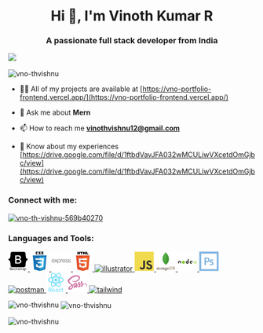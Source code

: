 <h1 align="center">Hi 👋, I'm Vinoth Kumar R</h1>
<h3 align="center">A passionate full stack developer from India</h3>
<img align="right alt="Coding" width="400" src="https://media.tenor.com/UttC4AITYR4AAAAd/full-stack-developer.gif"/>

<p align="left"> <img src="https://komarev.com/ghpvc/?username=vno-thvishnu&label=Profile%20views&color=0e75b6&style=flat" alt="vno-thvishnu" /> </p>

- 👨‍💻 All of my projects are available at [https://vno-portfolio-frontend.vercel.app/](https://vno-portfolio-frontend.vercel.app/)

- 💬 Ask me about **Mern**

- 📫 How to reach me **vinothvishnu12@gmail.com**

- 📄 Know about my experiences [https://drive.google.com/file/d/1ftbdVavJFA032wMCULiwVXcetdOmGjbc/view](https://drive.google.com/file/d/1ftbdVavJFA032wMCULiwVXcetdOmGjbc/view)

<h3 align="left">Connect with me:</h3>
<p align="left">
<a href="https://linkedin.com/in/vno-th-vishnu-569b40270" target="blank"><img align="center" src="https://raw.githubusercontent.com/rahuldkjain/github-profile-readme-generator/master/src/images/icons/Social/linked-in-alt.svg" alt="vno-th-vishnu-569b40270" height="30" width="40" /></a>
</p>

<h3 align="left">Languages and Tools:</h3>
<p align="left"> <a href="https://getbootstrap.com" target="_blank" rel="noreferrer"> <img src="https://raw.githubusercontent.com/devicons/devicon/master/icons/bootstrap/bootstrap-plain-wordmark.svg" alt="bootstrap" width="40" height="40"/> </a> <a href="https://www.w3schools.com/css/" target="_blank" rel="noreferrer"> <img src="https://raw.githubusercontent.com/devicons/devicon/master/icons/css3/css3-original-wordmark.svg" alt="css3" width="40" height="40"/> </a> <a href="https://expressjs.com" target="_blank" rel="noreferrer"> <img src="https://raw.githubusercontent.com/devicons/devicon/master/icons/express/express-original-wordmark.svg" alt="express" width="40" height="40"/> </a> <a href="https://www.w3.org/html/" target="_blank" rel="noreferrer"> <img src="https://raw.githubusercontent.com/devicons/devicon/master/icons/html5/html5-original-wordmark.svg" alt="html5" width="40" height="40"/> </a> <a href="https://www.adobe.com/in/products/illustrator.html" target="_blank" rel="noreferrer"> <img src="https://www.vectorlogo.zone/logos/adobe_illustrator/adobe_illustrator-icon.svg" alt="illustrator" width="40" height="40"/> </a> <a href="https://developer.mozilla.org/en-US/docs/Web/JavaScript" target="_blank" rel="noreferrer"> <img src="https://raw.githubusercontent.com/devicons/devicon/master/icons/javascript/javascript-original.svg" alt="javascript" width="40" height="40"/> </a> <a href="https://www.mongodb.com/" target="_blank" rel="noreferrer"> <img src="https://raw.githubusercontent.com/devicons/devicon/master/icons/mongodb/mongodb-original-wordmark.svg" alt="mongodb" width="40" height="40"/> </a> <a href="https://nodejs.org" target="_blank" rel="noreferrer"> <img src="https://raw.githubusercontent.com/devicons/devicon/master/icons/nodejs/nodejs-original-wordmark.svg" alt="nodejs" width="40" height="40"/> </a> <a href="https://www.photoshop.com/en" target="_blank" rel="noreferrer"> <img src="https://raw.githubusercontent.com/devicons/devicon/master/icons/photoshop/photoshop-line.svg" alt="photoshop" width="40" height="40"/> </a> <a href="https://postman.com" target="_blank" rel="noreferrer"> <img src="https://www.vectorlogo.zone/logos/getpostman/getpostman-icon.svg" alt="postman" width="40" height="40"/> </a> <a href="https://reactjs.org/" target="_blank" rel="noreferrer"> <img src="https://raw.githubusercontent.com/devicons/devicon/master/icons/react/react-original-wordmark.svg" alt="react" width="40" height="40"/> </a> <a href="https://sass-lang.com" target="_blank" rel="noreferrer"> <img src="https://raw.githubusercontent.com/devicons/devicon/master/icons/sass/sass-original.svg" alt="sass" width="40" height="40"/> </a> <a href="https://tailwindcss.com/" target="_blank" rel="noreferrer"> <img src="https://www.vectorlogo.zone/logos/tailwindcss/tailwindcss-icon.svg" alt="tailwind" width="40" height="40"/> </a> </p>

<p><img align="left" src="https://github-readme-stats.vercel.app/api/top-langs?username=vno-thvishnu&show_icons=true&locale=en&layout=compact" alt="vno-thvishnu" /></p>

<p>&nbsp;<img align="center" src="https://github-readme-stats.vercel.app/api?username=vno-thvishnu&show_icons=true&locale=en" alt="vno-thvishnu" /></p>

<p><img align="center" src="https://github-readme-streak-stats.herokuapp.com/?user=vno-thvishnu&" alt="vno-thvishnu" /></p>
